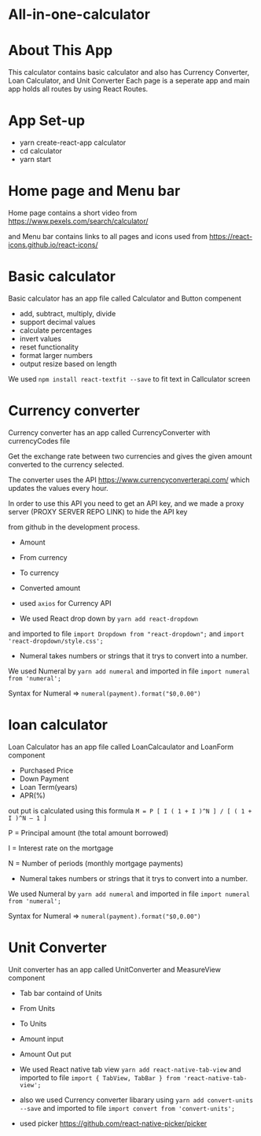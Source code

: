 # All-in-one-calculator

# About This App
This calculator contains basic calculator and also has Currency Converter, Loan Calculator, and Unit Converter
Each page is a seperate app and main app holds all routes  by using React Routes.

# App Set-up
- yarn create-react-app calculator
- cd calculator
- yarn start


# Home page and Menu bar
Home page contains a short video from https://www.pexels.com/search/calculator/

and Menu bar contains links to all pages and icons used from https://react-icons.github.io/react-icons/

# Basic calculator

Basic calculator has an app file called Calculator and Button compenent

- add, subtract, multiply, divide
- support decimal values
- calculate percentages
- invert values
- reset functionality
- format larger numbers
- output resize based on length

We used ```npm install react-textfit --save``` to fit text in Callculator screen

# Currency converter

Currency converter has an app called CurrencyConverter with currencyCodes file 

Get the exchange rate between two currencies and gives the given amount converted to the currency selected.

The converter uses the API https://www.currencyconverterapi.com/ which updates the values every hour.

In order to use this API you need to get an API key, and we made a proxy server (PROXY SERVER REPO LINK) to hide the API key

from github in the development process.

- Amount
- From currency
- To currency
- Converted amount 

- used ```axios``` for Currency API

- We used React drop down by ```yarn add react-dropdown```

and imported to file ```import Dropdown from "react-dropdown";``` and ```import 'react-dropdown/style.css';```


- Numeral takes numbers or strings that it trys to convert into a number.

We used Numeral by ```yarn add numeral``` and imported in file ```import numeral from 'numeral';```

Syntax for Numeral => ```numeral(payment).format("$0,0.00")```

# loan calculator

Loan Calculator has an app file called LoanCalcaulator and LoanForm component

- Purchased Price
- Down Payment
- Loan Term(years)
- APR(%)

out put is calculated using this formula  ```M = P [ I ( 1 + I )^N ] / [ ( 1 + I )^N – 1 ]```

P = Principal amount (the total amount borrowed)

I = Interest rate on the mortgage

N = Number of periods (monthly mortgage payments)

- Numeral takes numbers or strings that it trys to convert into a number.

We used Numeral by ```yarn add numeral``` and imported in file ```import numeral from 'numeral';```

Syntax for Numeral => ```numeral(payment).format("$0,0.00")```


# Unit Converter

Unit converter has an app called UnitConverter and MeasureView component

- Tab bar containd of Units
- From Units
- To Units
- Amount input
- Amount Out put

- We used React native tab view ```yarn add react-native-tab-view``` and imported to file ```import { TabView, TabBar } from 'react-native-tab-view';```

- also we used Currency converter libarary using ```yarn add convert-units --save``` and imported to file ```import convert from 'convert-units';```

- used picker https://github.com/react-native-picker/picker 



